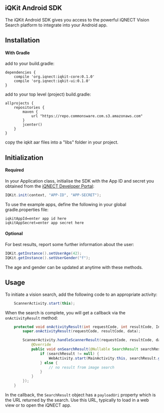 iQKit Android SDK
-----------------

The iQKit Android SDK gives you access to the powerful iQNECT Vision Search platform
to integrate into your Android app.

Installation
------------

#### With Gradle

add to your build.gradle:

```
dependencies {
    compile 'org.iqnect:iqkit-core:0.1.0'
    compile 'org.iqnect:iqkit-ui:0.1.0'
}
```

add to your top level (project) build.gradle:

```
allprojects {
    repositories {
        maven {
            url "https://repo.commonsware.com.s3.amazonaws.com"
        }
        jcenter()
    }
}
```

copy the iqkit aar files into a "libs" folder in your project.

Initialization
---------------

#### Required

In your Application class, initialise the SDK with the App ID and secret you obtained from the [iQNECT Developer Portal](http://developer.iqnect.org):

```java
IQKit.init(context, "APP-ID", "APP-SECRET");
```

To use the example apps, define the following in your global gradle.properties file:

```
iqkitAppId=enter app id here
iqkitAppSecret=enter app secret here
```

#### Optional

For best results, report some further information about the user:

```java
IQKit.getInstance().setUserAge(42);
IQKit.getInstance().setUserGender("f");
```

The age and gender can be updated at anytime with these methods.

Usage
-----

To initiate a vision search, add the following code to an appropriate activity:

```java
    ScannerActivity.start(this);
```

When the search is complete, you will get a callback via the `onActivityResult` method:

```java
    protected void onActivityResult(int requestCode, int resultCode, Intent data) {
        super.onActivityResult(requestCode, resultCode, data);

        ScannerActivity.handleScannerResult(requestCode, resultCode, data, new ScannerActivity.ScannerResultHandler() {
            @Override
            public void onSearchResult(@Nullable SearchResult searchResult) {
                if (searchResult != null) {
                    WebActivity.start(MainActivity.this, searchResult.getSearchbarTitle(), searchResult.getPayloadUri());
                } else {
                    // no result from image search
                }
            }
        });
    }
```

In the callback, the `SearchResult` object has a `payloadUri` property which is the URL returned by the search. Use this URL, typically to load in a web view or to open the iQNECT app.

